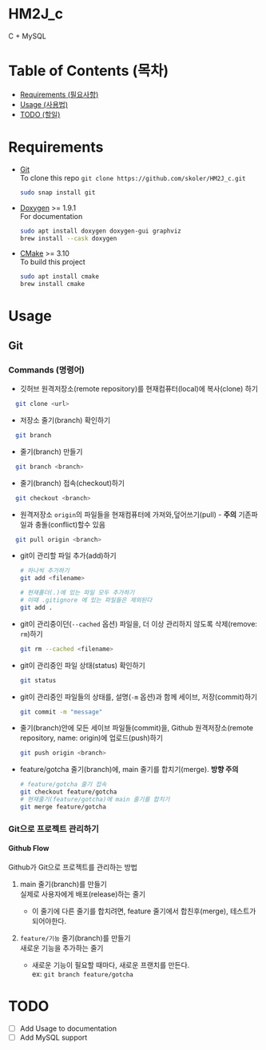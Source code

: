 # HM2J_c

C + MySQL

# Table of Contents (목차)

- [Requirements (필요사항)](#Requirements)
- [Usage (사용법)](#Usage)
- [TODO (할일)](#TODO)

# Requirements

- [Git](https://git-scm.com/)  
  To clone this repo `git clone https://github.com/skoler/HM2J_c.git`

  ```bash
  sudo snap install git
  ```

- [Doxygen](https://doxygen.org/) >= 1.9.1  
  For documentation

  ```bash
  sudo apt install doxygen doxygen-gui graphviz
  brew install --cask doxygen
  ```

- [CMake](https://cmake.org) >= 3.10  
  To build this project

  ```bash
  sudo apt install cmake
  brew install cmake
  ```

# Usage

## Git

### Commands (명령어)

- 깃허브 원격저장소(remote repository)를 현재컴퓨터(local)에 복사(clone) 하기

```bash
  git clone <url>
```

- 저장소 줄기(branch) 확인하기

```bash
  git branch
```

- 줄기(branch) 만들기

```bash
  git branch <branch>
```

- 줄기(branch) 접속(checkout)하기

```bash
  git checkout <branch>
```

- 원격저장소 `origin`의 파일들을 현재컴퓨터에 가져와,덮어쓰기(pull) - **주의** 기존파일과 충돌(conflict)할수 있음

```bash
  git pull origin <branch>
```

- git이 관리할 파일 추가(add)하기

  ```bash
  # 하나씩 추가하기
  git add <filename>

  # 현재폴더(.)에 있는 파일 모두 추가하기
  # 이때 .gitignore 에 있는 파일들은 제외된다
  git add .
  ```

- git이 관리중이던(`--cached` 옵션) 파일을, 더 이상 관리하지 않도록 삭제(remove: `rm`)하기

  ```bash
  git rm --cached <filename>
  ```

- git이 관리중인 파일 상태(status) 확인하기

  ```bash
  git status
  ```

- git이 관리중인 파일들의 상태를, 설명(`-m` 옵션)과 함께 세이브, 저장(commit)하기

  ```bash
  git commit -m "message"
  ```

- 줄기(branch)안에 모든 세이브 파일들(commit)을, Github 원격저장소(remote repository, name: origin)에 업로드(push)하기

  ```bash
  git push origin <branch>
  ```

- feature/gotcha 줄기(branch)에, main 줄기를 합치기(merge). **방향 주의**

  ```bash
  # feature/gotcha 줄기 접속
  git checkout feature/gotcha
  # 현재줄기(feature/gotcha)에 main 줄기를 합치기
  git merge feature/gotcha
  ```

### Git으로 프로젝트 관리하기

#### Github Flow

Github가 Git으로 프로젝트를 관리하는 방법

1. main 줄기(branch)를 만들기  
   실제로 사용자에게 배포(release)하는 줄기

   - 이 줄기에 다른 줄기를 합치려면, feature 줄기에서 합친후(merge), 테스트가 되어야한다.

2. `feature/기능` 줄기(branch)를 만들기  
   새로운 기능을 추가하는 줄기

   - 새로운 기능이 필요할 때마다, 새로운 프랜치를 만든다.  
     ex: `git branch feature/gotcha`

# TODO

- [ ] Add Usage to documentation
- [ ] Add MySQL support
